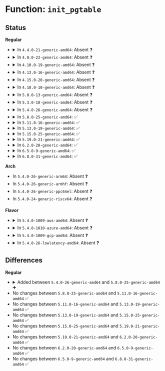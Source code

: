 # Function: <code>init_pgtable</code>

## Status
<b>Regular</b>
<ul>
<li>
<details>
<summary>In <code>4.4.0-21-generic-amd64</code>: Absent ❓</summary>

```json
{
  "name": "init_pgtable",
  "collision_type": "Unique Static",
  "inline_type": "Full",
  "funcs": [
    {
      "addr": 18446744071579220110,
      "name": "init_pgtable",
      "external": false,
      "loc": "arch/x86/kernel/machine_kexec_64.c:101",
      "file": "arch/x86/kernel/machine_kexec_64.c",
      "inline": "not declared, inlined",
      "caller_inline": [
        "arch/x86/kernel/machine_kexec_64.c:machine_kexec_prepare"
      ],
      "caller_func": []
    }
  ],
  "symbols": []
}
```
</details>
</li>
<li>
<details>
<summary>In <code>4.8.0-22-generic-amd64</code>: Absent ❓</summary>

```json
{
  "name": "init_pgtable",
  "collision_type": "Unique Static",
  "inline_type": "Full",
  "funcs": [
    {
      "addr": 18446744071579220357,
      "name": "init_pgtable",
      "external": false,
      "loc": "arch/x86/kernel/machine_kexec_64.c:101",
      "file": "arch/x86/kernel/machine_kexec_64.c",
      "inline": "not declared, inlined",
      "caller_inline": [
        "arch/x86/kernel/machine_kexec_64.c:machine_kexec_prepare"
      ],
      "caller_func": []
    }
  ],
  "symbols": []
}
```
</details>
</li>
<li>
<details>
<summary>In <code>4.10.0-19-generic-amd64</code>: Absent ❓</summary>

```json
{
  "name": "init_pgtable",
  "collision_type": "Unique Static",
  "inline_type": "Full",
  "funcs": [
    {
      "addr": 18446744071579232514,
      "name": "init_pgtable",
      "external": false,
      "loc": "arch/x86/kernel/machine_kexec_64.c:101",
      "file": "arch/x86/kernel/machine_kexec_64.c",
      "inline": "not declared, inlined",
      "caller_inline": [
        "arch/x86/kernel/machine_kexec_64.c:machine_kexec_prepare"
      ],
      "caller_func": []
    }
  ],
  "symbols": []
}
```
</details>
</li>
<li>
<details>
<summary>In <code>4.13.0-16-generic-amd64</code>: Absent ❓</summary>

```json
{
  "name": "init_pgtable",
  "collision_type": "Unique Static",
  "inline_type": "Full",
  "funcs": [
    {
      "addr": 18446744071579230084,
      "name": "init_pgtable",
      "external": false,
      "loc": "arch/x86/kernel/machine_kexec_64.c:112",
      "file": "arch/x86/kernel/machine_kexec_64.c",
      "inline": "not declared, inlined",
      "caller_inline": [
        "arch/x86/kernel/machine_kexec_64.c:machine_kexec_prepare"
      ],
      "caller_func": []
    }
  ],
  "symbols": []
}
```
</details>
</li>
<li>
<details>
<summary>In <code>4.15.0-20-generic-amd64</code>: Absent ❓</summary>

```json
{
  "name": "init_pgtable",
  "collision_type": "Unique Static",
  "inline_type": "Full",
  "funcs": [
    {
      "addr": 18446744071579245636,
      "name": "init_pgtable",
      "external": false,
      "loc": "arch/x86/kernel/machine_kexec_64.c:112",
      "file": "arch/x86/kernel/machine_kexec_64.c",
      "inline": "not declared, inlined",
      "caller_inline": [
        "arch/x86/kernel/machine_kexec_64.c:machine_kexec_prepare"
      ],
      "caller_func": []
    }
  ],
  "symbols": []
}
```
</details>
</li>
<li>
<details>
<summary>In <code>4.18.0-10-generic-amd64</code>: Absent ❓</summary>

```json
{
  "name": "init_pgtable",
  "collision_type": "Unique Static",
  "inline_type": "Full",
  "funcs": [
    {
      "addr": 18446744071579258127,
      "name": "init_pgtable",
      "external": false,
      "loc": "arch/x86/kernel/machine_kexec_64.c:116",
      "file": "arch/x86/kernel/machine_kexec_64.c",
      "inline": "not declared, inlined",
      "caller_inline": [
        "arch/x86/kernel/machine_kexec_64.c:machine_kexec_prepare"
      ],
      "caller_func": []
    }
  ],
  "symbols": []
}
```
</details>
</li>
<li>
<details>
<summary>In <code>5.0.0-13-generic-amd64</code>: Absent ❓</summary>

```json
{
  "name": "init_pgtable",
  "collision_type": "Unique Static",
  "inline_type": "Full",
  "funcs": [
    {
      "addr": 18446744071579281791,
      "name": "init_pgtable",
      "external": false,
      "loc": "arch/x86/kernel/machine_kexec_64.c:116",
      "file": "arch/x86/kernel/machine_kexec_64.c",
      "inline": "not declared, inlined",
      "caller_inline": [
        "arch/x86/kernel/machine_kexec_64.c:machine_kexec_prepare"
      ],
      "caller_func": []
    }
  ],
  "symbols": []
}
```
</details>
</li>
<li>
<details>
<summary>In <code>5.3.0-18-generic-amd64</code>: Absent ❓</summary>

```json
{
  "name": "init_pgtable",
  "collision_type": "Unique Static",
  "inline_type": "Full",
  "funcs": [
    {
      "addr": 18446744071579297437,
      "name": "init_pgtable",
      "external": false,
      "loc": "arch/x86/kernel/machine_kexec_64.c:194",
      "file": "arch/x86/kernel/machine_kexec_64.c",
      "inline": "not declared, inlined",
      "caller_inline": [
        "arch/x86/kernel/machine_kexec_64.c:machine_kexec_prepare"
      ],
      "caller_func": []
    }
  ],
  "symbols": []
}
```
</details>
</li>
<li>
<details>
<summary>In <code>5.4.0-26-generic-amd64</code>: Absent ❓</summary>

```json
{
  "name": "init_pgtable",
  "collision_type": "Unique Static",
  "inline_type": "Full",
  "funcs": [
    {
      "addr": 18446744071579302989,
      "name": "init_pgtable",
      "external": false,
      "loc": "arch/x86/kernel/machine_kexec_64.c:194",
      "file": "arch/x86/kernel/machine_kexec_64.c",
      "inline": "not declared, inlined",
      "caller_inline": [
        "arch/x86/kernel/machine_kexec_64.c:machine_kexec_prepare"
      ],
      "caller_func": []
    }
  ],
  "symbols": []
}
```
</details>
</li>
<li>
<details>
<summary>In <code>5.8.0-25-generic-amd64</code>: ✅</summary>

```c
int init_pgtable(struct kimage * image, long unsigned int start_pgtable)
```

```json
{
  "name": "init_pgtable",
  "collision_type": "Unique Static",
  "inline_type": "No",
  "funcs": [
    {
      "addr": 18446744071579332752,
      "name": "init_pgtable",
      "external": false,
      "loc": "arch/x86/kernel/machine_kexec_64.c:193",
      "file": "arch/x86/kernel/machine_kexec_64.c",
      "inline": "seen, unknown",
      "caller_inline": [],
      "caller_func": [
        "arch/x86/kernel/machine_kexec_64.c:machine_kexec_prepare"
      ]
    }
  ],
  "symbols": [
    {
      "addr": 18446744071579332752,
      "name": "init_pgtable",
      "section": ".text",
      "bind": "STB_LOCAL",
      "size": 521
    }
  ]
}
```
</details>
</li>
<li>
<details>
<summary>In <code>5.11.0-16-generic-amd64</code>: ✅</summary>

```c
int init_pgtable(struct kimage * image, long unsigned int start_pgtable)
```

```json
{
  "name": "init_pgtable",
  "collision_type": "Unique Static",
  "inline_type": "No",
  "funcs": [
    {
      "addr": 18446744071579334336,
      "name": "init_pgtable",
      "external": false,
      "loc": "arch/x86/kernel/machine_kexec_64.c:193",
      "file": "arch/x86/kernel/machine_kexec_64.c",
      "inline": "seen, unknown",
      "caller_inline": [],
      "caller_func": [
        "arch/x86/kernel/machine_kexec_64.c:machine_kexec_prepare"
      ]
    }
  ],
  "symbols": [
    {
      "addr": 18446744071579334336,
      "name": "init_pgtable",
      "section": ".text",
      "bind": "STB_LOCAL",
      "size": 521
    }
  ]
}
```
</details>
</li>
<li>
<details>
<summary>In <code>5.13.0-19-generic-amd64</code>: ✅</summary>

```c
int init_pgtable(struct kimage * image, long unsigned int start_pgtable)
```

```json
{
  "name": "init_pgtable",
  "collision_type": "Unique Static",
  "inline_type": "No",
  "funcs": [
    {
      "addr": 18446744071579337040,
      "name": "init_pgtable",
      "external": false,
      "loc": "arch/x86/kernel/machine_kexec_64.c:193",
      "file": "arch/x86/kernel/machine_kexec_64.c",
      "inline": "seen, unknown",
      "caller_inline": [],
      "caller_func": [
        "arch/x86/kernel/machine_kexec_64.c:machine_kexec_prepare"
      ]
    }
  ],
  "symbols": [
    {
      "addr": 18446744071579337040,
      "name": "init_pgtable",
      "section": ".text",
      "bind": "STB_LOCAL",
      "size": 521
    }
  ]
}
```
</details>
</li>
<li>
<details>
<summary>In <code>5.15.0-25-generic-amd64</code>: ✅</summary>

```c
int init_pgtable(struct kimage * image, long unsigned int start_pgtable)
```

```json
{
  "name": "init_pgtable",
  "collision_type": "Unique Static",
  "inline_type": "No",
  "funcs": [
    {
      "addr": 18446744071579392352,
      "name": "init_pgtable",
      "external": false,
      "loc": "arch/x86/kernel/machine_kexec_64.c:193",
      "file": "arch/x86/kernel/machine_kexec_64.c",
      "inline": "seen, unknown",
      "caller_inline": [],
      "caller_func": [
        "arch/x86/kernel/machine_kexec_64.c:machine_kexec_prepare"
      ]
    }
  ],
  "symbols": [
    {
      "addr": 18446744071579392352,
      "name": "init_pgtable",
      "section": ".text",
      "bind": "STB_LOCAL",
      "size": 603
    }
  ]
}
```
</details>
</li>
<li>
<details>
<summary>In <code>5.19.0-21-generic-amd64</code>: ✅</summary>

```c
int init_pgtable(struct kimage * image, long unsigned int start_pgtable)
```

```json
{
  "name": "init_pgtable",
  "collision_type": "Unique Static",
  "inline_type": "No",
  "funcs": [
    {
      "addr": 18446744071579458880,
      "name": "init_pgtable",
      "external": false,
      "loc": "arch/x86/kernel/machine_kexec_64.c:195",
      "file": "arch/x86/kernel/machine_kexec_64.c",
      "inline": "seen, unknown",
      "caller_inline": [],
      "caller_func": [
        "arch/x86/kernel/machine_kexec_64.c:machine_kexec_prepare"
      ]
    }
  ],
  "symbols": [
    {
      "addr": 18446744071579458880,
      "name": "init_pgtable",
      "section": ".text",
      "bind": "STB_LOCAL",
      "size": 618
    }
  ]
}
```
</details>
</li>
<li>
<details>
<summary>In <code>6.2.0-20-generic-amd64</code>: ✅</summary>

```c
int init_pgtable(struct kimage * image, long unsigned int start_pgtable)
```

```json
{
  "name": "init_pgtable",
  "collision_type": "Unique Static",
  "inline_type": "No",
  "funcs": [
    {
      "addr": 18446744071579548064,
      "name": "init_pgtable",
      "external": false,
      "loc": "arch/x86/kernel/machine_kexec_64.c:195",
      "file": "arch/x86/kernel/machine_kexec_64.c",
      "inline": "seen, unknown",
      "caller_inline": [],
      "caller_func": [
        "arch/x86/kernel/machine_kexec_64.c:machine_kexec_prepare"
      ]
    }
  ],
  "symbols": [
    {
      "addr": 18446744071579548064,
      "name": "init_pgtable",
      "section": ".text",
      "bind": "STB_LOCAL",
      "size": 618
    }
  ]
}
```
</details>
</li>
<li>
<details>
<summary>In <code>6.5.0-9-generic-amd64</code>: ✅</summary>

```c
int init_pgtable(struct kimage * image, long unsigned int start_pgtable)
```

```json
{
  "name": "init_pgtable",
  "collision_type": "Unique Static",
  "inline_type": "No",
  "funcs": [
    {
      "addr": 18446744071579563360,
      "name": "init_pgtable",
      "external": false,
      "loc": "arch/x86/kernel/machine_kexec_64.c:195",
      "file": "arch/x86/kernel/machine_kexec_64.c",
      "inline": "seen, unknown",
      "caller_inline": [],
      "caller_func": [
        "arch/x86/kernel/machine_kexec_64.c:machine_kexec_prepare"
      ]
    }
  ],
  "symbols": [
    {
      "addr": 18446744071579563360,
      "name": "init_pgtable",
      "section": ".text",
      "bind": "STB_LOCAL",
      "size": 618
    }
  ]
}
```
</details>
</li>
<li>
<details>
<summary>In <code>6.8.0-31-generic-amd64</code>: ✅</summary>

```c
int init_pgtable(struct kimage * image, long unsigned int start_pgtable)
```

```json
{
  "name": "init_pgtable",
  "collision_type": "Unique Static",
  "inline_type": "No",
  "funcs": [
    {
      "addr": 18446744071579590896,
      "name": "init_pgtable",
      "external": false,
      "loc": "arch/x86/kernel/machine_kexec_64.c:192",
      "file": "arch/x86/kernel/machine_kexec_64.c",
      "inline": "seen, unknown",
      "caller_inline": [],
      "caller_func": [
        "arch/x86/kernel/machine_kexec_64.c:machine_kexec_prepare"
      ]
    }
  ],
  "symbols": [
    {
      "addr": 18446744071579590896,
      "name": "init_pgtable",
      "section": ".text",
      "bind": "STB_LOCAL",
      "size": 618
    }
  ]
}
```
</details>
</li>
</ul>
<b>Arch</b>
<ul>
<li>
In <code>5.4.0-26-generic-arm64</code>: Absent ❓
</li>
<li>
In <code>5.4.0-26-generic-armhf</code>: Absent ❓
</li>
<li>
In <code>5.4.0-26-generic-ppc64el</code>: Absent ❓
</li>
<li>
In <code>5.4.0-24-generic-riscv64</code>: Absent ❓
</li>
</ul>
<b>Flavor</b>
<ul>
<li>
<details>
<summary>In <code>5.4.0-1009-aws-amd64</code>: Absent ❓</summary>

```json
{
  "name": "init_pgtable",
  "collision_type": "Unique Static",
  "inline_type": "Full",
  "funcs": [
    {
      "addr": 18446744071579298797,
      "name": "init_pgtable",
      "external": false,
      "loc": "arch/x86/kernel/machine_kexec_64.c:194",
      "file": "arch/x86/kernel/machine_kexec_64.c",
      "inline": "not declared, inlined",
      "caller_inline": [
        "arch/x86/kernel/machine_kexec_64.c:machine_kexec_prepare"
      ],
      "caller_func": []
    }
  ],
  "symbols": []
}
```
</details>
</li>
<li>
<details>
<summary>In <code>5.4.0-1010-azure-amd64</code>: Absent ❓</summary>

```json
{
  "name": "init_pgtable",
  "collision_type": "Unique Static",
  "inline_type": "Full",
  "funcs": [
    {
      "addr": 18446744071579233423,
      "name": "init_pgtable",
      "external": false,
      "loc": "arch/x86/kernel/machine_kexec_64.c:194",
      "file": "arch/x86/kernel/machine_kexec_64.c",
      "inline": "not declared, inlined",
      "caller_inline": [
        "arch/x86/kernel/machine_kexec_64.c:machine_kexec_prepare"
      ],
      "caller_func": []
    }
  ],
  "symbols": []
}
```
</details>
</li>
<li>
<details>
<summary>In <code>5.4.0-1009-gcp-amd64</code>: Absent ❓</summary>

```json
{
  "name": "init_pgtable",
  "collision_type": "Unique Static",
  "inline_type": "Full",
  "funcs": [
    {
      "addr": 18446744071579299997,
      "name": "init_pgtable",
      "external": false,
      "loc": "arch/x86/kernel/machine_kexec_64.c:194",
      "file": "arch/x86/kernel/machine_kexec_64.c",
      "inline": "not declared, inlined",
      "caller_inline": [
        "arch/x86/kernel/machine_kexec_64.c:machine_kexec_prepare"
      ],
      "caller_func": []
    }
  ],
  "symbols": []
}
```
</details>
</li>
<li>
<details>
<summary>In <code>5.4.0-26-lowlatency-amd64</code>: Absent ❓</summary>

```json
{
  "name": "init_pgtable",
  "collision_type": "Unique Static",
  "inline_type": "Full",
  "funcs": [
    {
      "addr": 18446744071579308829,
      "name": "init_pgtable",
      "external": false,
      "loc": "arch/x86/kernel/machine_kexec_64.c:194",
      "file": "arch/x86/kernel/machine_kexec_64.c",
      "inline": "not declared, inlined",
      "caller_inline": [
        "arch/x86/kernel/machine_kexec_64.c:machine_kexec_prepare"
      ],
      "caller_func": []
    }
  ],
  "symbols": []
}
```
</details>
</li>
</ul>

## Differences
<b>Regular</b>
<ul>
<li>
<details>
<summary>Added between <code>5.4.0-26-generic-amd64</code> and <code>5.8.0-25-generic-amd64</code> ➕</summary>

```c
int init_pgtable(struct kimage * image, long unsigned int start_pgtable)
```
</details>
</li>
<li>
No changes between <code>5.8.0-25-generic-amd64</code> and <code>5.11.0-16-generic-amd64</code> ✅
</li>
<li>
No changes between <code>5.11.0-16-generic-amd64</code> and <code>5.13.0-19-generic-amd64</code> ✅
</li>
<li>
No changes between <code>5.13.0-19-generic-amd64</code> and <code>5.15.0-25-generic-amd64</code> ✅
</li>
<li>
No changes between <code>5.15.0-25-generic-amd64</code> and <code>5.19.0-21-generic-amd64</code> ✅
</li>
<li>
No changes between <code>5.19.0-21-generic-amd64</code> and <code>6.2.0-20-generic-amd64</code> ✅
</li>
<li>
No changes between <code>6.2.0-20-generic-amd64</code> and <code>6.5.0-9-generic-amd64</code> ✅
</li>
<li>
No changes between <code>6.5.0-9-generic-amd64</code> and <code>6.8.0-31-generic-amd64</code> ✅
</li>
</ul>
